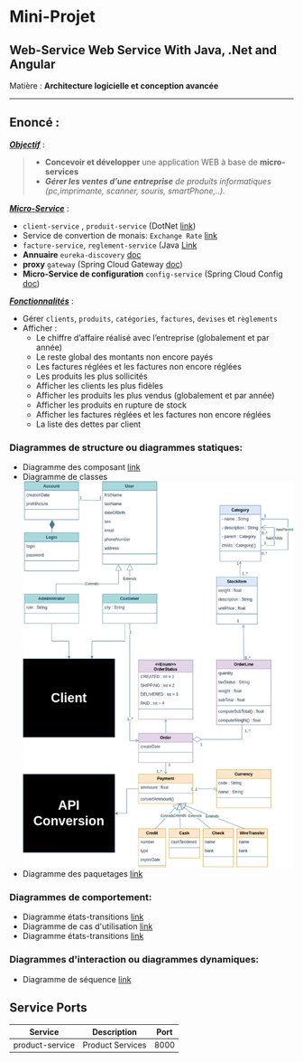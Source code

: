 # Mini-Projet

## Web-Service Web Service With Java, .Net and Angular

Matière : **Architecture logicielle et conception avancée**

___

## Enoncé :

<u>***Objectif***</u> :
> * **Concevoir et développer** une application WEB à base de **micro-services**
>* ***Gérer les ventes d’une entreprise** de produits informatiques (pc,imprimante, scanner, souris, smartPhone,..).*

<u>***Micro-Service***</u> :

* `client-service` , `produit-service` (DotNet [link](https://fr.wikipedia.org/wiki/.NET_Core))
* Service de convertion de monais:  `Exchange Rate` [link](https://exchangeratesapi.io/)
* `facture-service`, `reglement-service` (Java [Link](https://fr.wikipedia.org/wiki/Java_(technique))
* **Annuaire** `eureka-discovery` [doc](https://spring.io/guides/gs/service-registration-and-discovery/)
* **proxy** `gateway` (Spring Cloud Gateway [doc](https://spring.io/projects/spring-cloud-gateway))
* **Micro-Service de configuration** `config-service` (Spring Cloud
  Config [doc](https://docs.spring.io/spring-cloud-config/docs/current/reference/html/))

<u>***Fonctionnalités***</u> :

* Gérer `clients`, `produits`, `catégories`, `factures`, `devises` et `règlements`
* Afficher :
    * Le chiffre d’affaire réalisé avec l’entreprise (globalement et par année)
    * Le reste global des montants non encore payés
    * Les factures réglées et les factures non encore réglées
    * Les produits les plus sollicités
    * Afficher les clients les plus fidèles
    * Afficher les produits les plus vendus (globalement et par année)
    * Afficher les produits en rupture de stock
    * Afficher les factures réglées et les factures non encore réglées
    * La liste des dettes par client

### Diagrammes de structure ou diagrammes statiques:

* Diagramme des composant [link](https://fr.wikipedia.org/wiki/Diagramme_de_composants)
* Diagramme de classes <br><img src="./class_diagram_v1.png">
* Diagramme des paquetages [link](https://fr.wikipedia.org/wiki/Diagramme_des_paquetages)

### Diagrammes de comportement:

* Diagramme états-transitions [link](https://fr.wikipedia.org/wiki/Diagramme_de_cas_d%27utilisation)
* Diagramme de cas d'utilisation [link](https://fr.wikipedia.org/wiki/Diagramme_de_cas_d%27utilisation)
* Diagramme états-transitions [link](https://fr.wikipedia.org/wiki/Diagramme_d%27activit%C3%A9)

### Diagrammes d'interaction ou diagrammes dynamiques:

* Diagramme de séquence [link](https://fr.wikipedia.org/wiki/Diagramme_de_s%C3%A9quence)

## Service Ports

| Service         | Description      | Port   |
|-----------------|------------------|--------|
| product-service | Product Services | 8000   |
